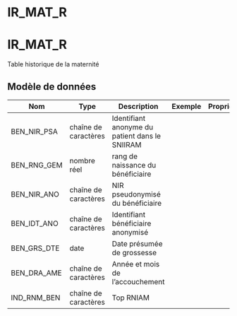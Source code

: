 # IR_MAT_R

<!-- ATTENTION : Ne pas supprimer ou modifier la ligne ci-dessous -->
# IR_MAT_R

Table historique de la maternité


## Modèle de données

|Nom|Type|Description|Exemple|Propriétés|
|-|-|-|-|-|
|BEN_NIR_PSA|chaîne de caractères|Identifiant anonyme du patient dans le SNIIRAM|||
|BEN_RNG_GEM|nombre réel|rang de naissance du bénéficiaire|||
|BEN_NIR_ANO|chaîne de caractères|NIR pseudonymisé du bénéficiaire|||
|BEN_IDT_ANO|chaîne de caractères|Identifiant bénéficiaire anonymisé|||
|BEN_GRS_DTE|date|Date présumée de grossesse|||
|BEN_DRA_AME|chaîne de caractères|Année et mois de l’accouchement|||
|IND_RNM_BEN|chaîne de caractères|Top RNIAM|||

<!-- ATTENTION : Ne pas supprimer ou modifier la ligne ci-dessus -->
